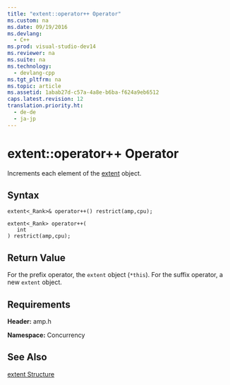 ```yaml
---
title: "extent::operator++ Operator"
ms.custom: na
ms.date: 09/19/2016
ms.devlang: 
  - C++
ms.prod: visual-studio-dev14
ms.reviewer: na
ms.suite: na
ms.technology: 
  - devlang-cpp
ms.tgt_pltfrm: na
ms.topic: article
ms.assetid: 1abab27d-c57a-4a8e-b6ba-f624a9eb6512
caps.latest.revision: 12
translation.priority.ht: 
  - de-de
  - ja-jp
---
```

# extent::operator++ Operator
Increments each element of the [extent](../vs140/extent-Class--C---AMP-.md) object.  
  
## Syntax  
  
```  
extent<_Rank>& operator++() restrict(amp,cpu);  
  
extent<_Rank> operator++(  
   int  
) restrict(amp,cpu);  
```  
  
## Return Value  
 For the prefix operator, the `extent` object (`*this`). For the suffix operator, a new `extent` object.  
  
## Requirements  
 **Header:** amp.h  
  
 **Namespace:** Concurrency  
  
## See Also  
 [extent Structure](../vs140/extent-Class--C---AMP-.md)
